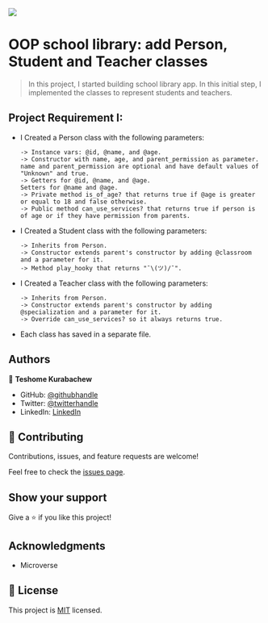 ![](https://img.shields.io/badge/Microverse-blueviolet)

# OOP school library: add Person, Student and Teacher classes

> In this project, I started building school library app. In this initial step, I implemented the classes to represent students and teachers.

## Project Requirement I:

* I Created a Person class with the following parameters:

      -> Instance vars: @id, @name, and @age.
      -> Constructor with name, age, and parent_permission as parameter. name and parent_permission are optional and have default values of "Unknown" and true.
      -> Getters for @id, @name, and @age.
      Setters for @name and @age.
      -> Private method is_of_age? that returns true if @age is greater or equal to 18 and false otherwise.
      -> Public method can_use_services? that returns true if person is of age or if they have permission from parents.

* I Created a Student class with the following parameters:

      -> Inherits from Person.
      -> Constructor extends parent's constructor by adding @classroom and a parameter for it.
      -> Method play_hooky that returns "¯\(ツ)/¯".

* I Created a Teacher class with the following parameters:

      -> Inherits from Person.
      -> Constructor extends parent's constructor by adding @specialization and a parameter for it.
      -> Override can_use_services? so it always returns true.

* Each class has saved in a separate file.

## Authors

👤 **Teshome Kurabachew**

- GitHub: [@githubhandle](https://github.com/TesheMaximillan)
- Twitter: [@twitterhandle](https://twitter.com/TesheKura)
- LinkedIn: [LinkedIn](https://www.linkedin.com/in/teshome-kurabachew-aa8067180/)

## 🤝 Contributing

Contributions, issues, and feature requests are welcome!

Feel free to check the [issues page](https://github.com/TesheMaximillan/oop-school-library/issues).

## Show your support

Give a ⭐️ if you like this project!

## Acknowledgments

- Microverse

## 📝 License

This project is [MIT](./MIT.md) licensed.
